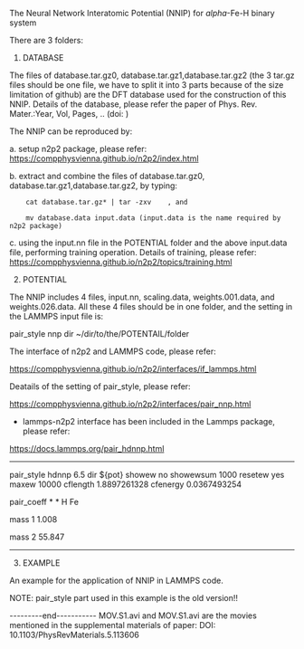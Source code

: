 The Neural Network Interatomic Potential (NNIP) for $alpha$-Fe-H binary system

There are 3 folders:

1. DATABASE

The files of database.tar.gz0, database.tar.gz1,database.tar.gz2 (the 3 tar.gz files should be one file, we have to split it into 3 parts because of the size limitation of github) are the DFT database used for the construction of this NNIP.
Details of the database, please refer the paper of Phys. Rev. Mater.:Year,  Vol,  Pages, .. (doi:          )

The NNIP can be reproduced by:
 
 a. setup n2p2 package, please refer:  https://compphysvienna.github.io/n2p2/index.html
 
 b. extract and combine the files of database.tar.gz0, database.tar.gz1,database.tar.gz2, by typing: 
 
        cat database.tar.gz* | tar -zxv    , and
        
        mv database.data input.data (input.data is the name required by n2p2 package)
        
 c. using the input.nn file in the POTENTIAL folder and the above input.data file, performing training operation. 
    Details of training, please refer:  https://compphysvienna.github.io/n2p2/topics/training.html
 
2. POTENTIAL

The NNIP includes 4 files, input.nn, scaling.data, weights.001.data, and weights.026.data.
All these 4 files should be in one folder, and the setting in the LAMMPS input file is: 

pair_style      nnp     dir  ~/dir/to/the/POTENTAIL/folder
 
The interface of n2p2 and LAMMPS code, please refer:

https://compphysvienna.github.io/n2p2/interfaces/if_lammps.html
 
Deatails of the setting of pair_style, please refer: 

https://compphysvienna.github.io/n2p2/interfaces/pair_nnp.html

* lammps-n2p2 interface has been included in the Lammps package, please refer:

https://docs.lammps.org/pair_hdnnp.html

----------------------
pair_style      hdnnp   6.5  dir ${pot} showew no showewsum 1000 resetew yes maxew 10000 cflength 1.8897261328 cfenergy 0.0367493254

pair_coeff * *  H Fe

mass    1       1.008

mass    2       55.847

------------------------

3. EXAMPLE

An example for the application of NNIP in LAMMPS code.

NOTE: pair_style part used in this example is the old version!! 

---------end-----------
MOV.S1.avi and MOV.S1.avi are the movies mentioned in the supplemental materials of paper: 
DOI: 10.1103/PhysRevMaterials.5.113606

